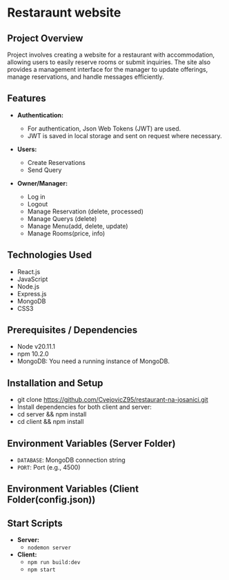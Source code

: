 # Restaraunt website

## Project Overview

Project involves creating a website for a restaurant with accommodation, allowing users to easily reserve rooms or submit inquiries. The site also provides a management interface for the manager to update offerings, manage reservations, and handle messages efficiently.

## Features

- **Authentication:**
  - For authentication, Json Web Tokens (JWT) are used.
  - JWT is saved in local storage and sent on request where necessary.
- **Users:**
  - Create Reservations
  - Send Query
  
- **Owner/Manager:**
  - Log in
  - Logout
  - Manage Reservation (delete, processed)
  - Manage Querys (delete)
  - Manage Menu(add, delete, update)
  - Manage Rooms(price, info)

## Technologies Used

- React.js
- JavaScript
- Node.js
- Express.js
- MongoDB
- CSS3

## Prerequisites / Dependencies

- Node v20.11.1
- npm 10.2.0
- MongoDB: You need a running instance of MongoDB.

## Installation and Setup

- git clone <https://github.com/CvejovicZ95/restaurant-na-josanici.git>
- Install dependencies for both client and server:
- cd server && npm install
- cd client && npm install

## Environment Variables (Server Folder)

- `DATABASE`: MongoDB connection string  
- `PORT`: Port (e.g., 4500)

## Environment Variables (Client Folder(config.json))

## Start Scripts

- **Server:**
  - `nodemon server`
- **Client:**
  - `npm run build:dev`
  - `npm start`
